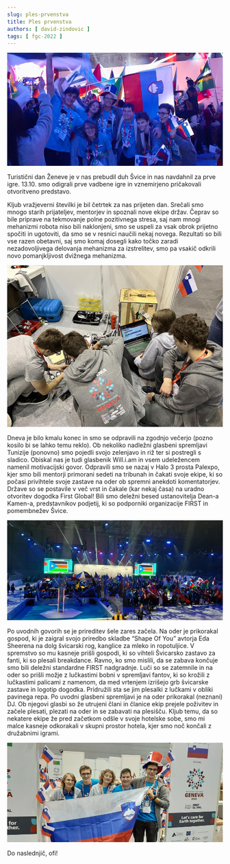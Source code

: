 ```yaml
---
slug: ples-prvenstva
title: Ples prvenstva
authors: [ david-zindovic ]
tags: [ fgc-2022 ]
---
```


![Slovenska ekipa na opening ceremony-ji](img/slovenijaaaa.jpg)

Turistični dan Ženeve je v nas prebudil duh Švice in nas navdahnil za prve igre. 13.10.
smo odigrali prve vadbene igre in vznemirjeno pričakovali otvoritveno predstavo.
<!-- truncate -->

Kljub vražjeverni številki je bil četrtek za nas prijeten dan. Srečali smo mnogo starih prijateljev,
mentorjev in spoznali nove ekipe držav. Čeprav so bile priprave na tekmovanje polne pozitivnega
stresa, saj nam mnogi mehanizmi robota niso bili naklonjeni, smo se uspeli za vsak obrok
prijetno spočiti in ugotoviti, da smo se v resnici naučili nekaj novega. Rezultati so bili
vse razen obetavni, saj smo komaj dosegli kako točko zaradi nezadovoljivega delovanja
mehanizma za izstrelitev, smo pa vsakič odkrili novo pomanjkljivost dvižnega mehanizma.

![Programiranje v pitu](img/software.jpg)

Dneva je bilo kmalu konec in smo se odpravili na zgodnjo večerjo (pozno kosilo bi se lahko
temu reklo). Ob nekoliko nadležni glasbeni spremljavi Tunizije (ponovno) smo pojedli svojo
zelenjavo in riž ter si postregli s sladico. Obiskal nas je tudi glasbenik Will.i.am in vsem
udeležencem namenil motivacijski govor. Odpravili smo se nazaj v Halo 3 prosta Palexpo, kjer
smo bili mentorji primorani sedeti na tribunah in čakati svoje ekipe, ki so počasi privihtele
svoje zastave na oder ob spremni anekdoti komentatorjev. Države so se postavile v več vrst
in čakale (kar nekaj časa) na uradno otvoritev dogodka First Global! Bili smo deležni besed
ustanovitelja Dean-a Kamen-a, predstavnikov podjetij, ki so podporniki organizacije FIRST
in pomembnežev Švice.

![Opening Ceremony South Sudan](img/ceremony.jpg)

Po uvodnih govorih se je prireditev šele zares začela. Na oder je prikorakal gospod, ki je
zaigral svojo priredbo skladbe “Shape Of You” avtorja Eda Sheerena na dolg švicarski rog,
kanglice za mleko in ropotuljice. V spremstvo so mu kasneje prišli gospodi, ki so vihteli
Švicarsko zastavo za fanti, ki so plesali breakdance. Ravno, ko smo mislili, da se zabava
končuje smo bili deležni standardne FIRST nadgradnje. Luči so se zatemnile in na oder so prišli
možje z lučkastimi bobni v spremljavi fantov, ki so krožili z lučkastimi palicami z namenom,
da med vrtenjem izrišejo grb švicarske zastave in logotip dogodka. Pridružili sta se jim plesalki
z lučkami v obliki pavinega repa. Po uvodni glasbeni spremljavi je na oder prikorakal (neznani)
DJ. Ob njegovi glasbi so že utrujeni člani in članice ekip prejele poživitev in začele plesati,
plezati na oder in se zabavati na plesišču. Kljub temu, da so nekatere ekipe že pred začetkom
odšle v svoje hotelske sobe, smo mi malce kasneje odkorakali v skupni prostor hotela, kjer
smo noč končali z družabnimi igrami.

![Slovenski pit](img/slovenijaVPitu.jpg)

Do naslednjič, ofi!
